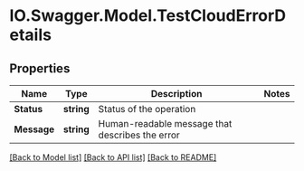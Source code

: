 # IO.Swagger.Model.TestCloudErrorDetails
## Properties

Name | Type | Description | Notes
------------ | ------------- | ------------- | -------------
**Status** | **string** | Status of the operation | 
**Message** | **string** | Human-readable message that describes the error | 

[[Back to Model list]](../README.md#documentation-for-models) [[Back to API list]](../README.md#documentation-for-api-endpoints) [[Back to README]](../README.md)

